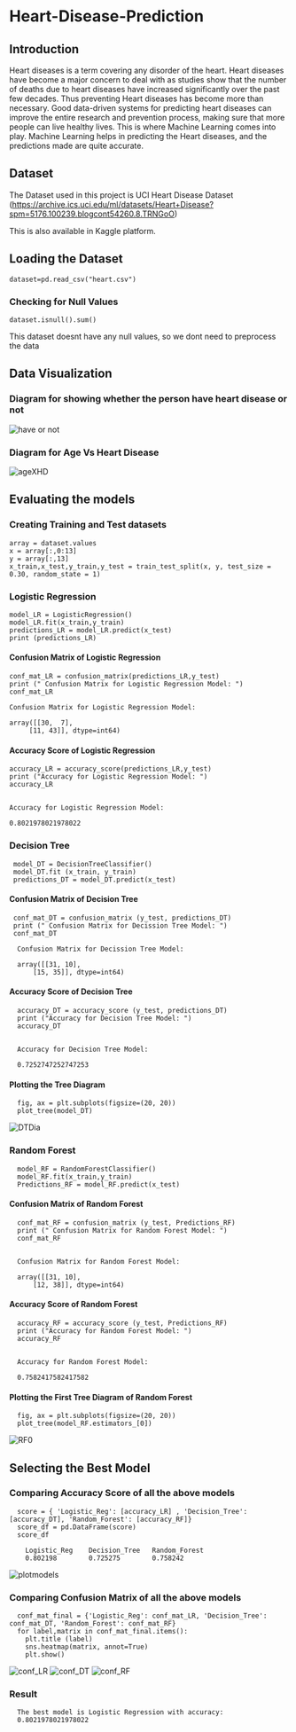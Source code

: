 # Heart-Disease-Prediction

## Introduction

Heart diseases is a term covering any disorder of the heart. Heart diseases have become a major concern to deal with as studies show that the number of deaths due to heart diseases have increased significantly over the past few decades. Thus preventing Heart diseases has become more than necessary. Good data-driven systems for predicting heart diseases can improve the entire research and prevention process, making sure that more people can live healthy lives. This is where Machine Learning comes into play. Machine Learning helps in predicting the Heart diseases, and the predictions made are quite accurate.

## Dataset

The Dataset used in this project is UCI Heart Disease Dataset (https://archive.ics.uci.edu/ml/datasets/Heart+Disease?spm=5176.100239.blogcont54260.8.TRNGoO)

This is also available in Kaggle platform.

## Loading the Dataset

    dataset=pd.read_csv("heart.csv")
  
### Checking for Null Values

    dataset.isnull().sum()
  
This dataset doesnt have any null values, so we dont need to preprocess the data

## Data Visualization

### Diagram for showing whether the person have heart disease or not

![have or not](https://user-images.githubusercontent.com/46325271/141688058-4533c198-9331-450e-a32f-3f5dec98bda9.png)

### Diagram for Age Vs Heart Disease

![ageXHD](https://user-images.githubusercontent.com/46325271/141688076-796cc59a-486a-4d63-8c0a-1d25b2b6bb8b.png)

## Evaluating the models

### Creating Training and Test datasets

    array = dataset.values
    x = array[:,0:13]
    y = array[:,13]
    x_train,x_test,y_train,y_test = train_test_split(x, y, test_size = 0.30, random_state = 1)
  
### Logistic Regression

    model_LR = LogisticRegression()
    model_LR.fit(x_train,y_train)
    predictions_LR = model_LR.predict(x_test)
    print (predictions_LR)
  
#### Confusion Matrix of Logistic Regression

    conf_mat_LR = confusion_matrix(predictions_LR,y_test)
    print (" Confusion Matrix for Logistic Regression Model: ")
    conf_mat_LR
  
    Confusion Matrix for Logistic Regression Model: 
  
    array([[30,  7],
         [11, 43]], dtype=int64)
  
#### Accuracy Score of Logistic Regression

    accuracy_LR = accuracy_score(predictions_LR,y_test)
    print ("Accuracy for Logistic Regression Model: ")
    accuracy_LR
  
  
    Accuracy for Logistic Regression Model: 

    0.8021978021978022


### Decision Tree

     model_DT = DecisionTreeClassifier()
     model_DT.fit (x_train, y_train)
     predictions_DT = model_DT.predict(x_test)
  
  
#### Confusion Matrix of Decision Tree

     conf_mat_DT = confusion_matrix (y_test, predictions_DT) 
     print (" Confusion Matrix for Decission Tree Model: ")
     conf_mat_DT
  
      Confusion Matrix for Decission Tree Model: 

      array([[31, 10],
          [15, 35]], dtype=int64)
       
#### Accuracy Score of Decision Tree

      accuracy_DT = accuracy_score (y_test, predictions_DT)
      print ("Accuracy for Decision Tree Model: ")
      accuracy_DT
  
  
      Accuracy for Decision Tree Model: 

      0.7252747252747253
  

#### Plotting the Tree Diagram

      fig, ax = plt.subplots(figsize=(20, 20))
      plot_tree(model_DT)

![DTDia](https://user-images.githubusercontent.com/46325271/141688327-090107f5-bddb-4c28-99bb-8bcd32a2d722.png)

### Random Forest

      model_RF = RandomForestClassifier()
      model_RF.fit(x_train,y_train)
      Predictions_RF = model_RF.predict(x_test)
  
  
#### Confusion Matrix of Random Forest

      conf_mat_RF = confusion_matrix (y_test, Predictions_RF)
      print (" Confusion Matrix for Random Forest Model: ")
      conf_mat_RF
  
  
      Confusion Matrix for Random Forest Model: 

      array([[31, 10],
          [12, 38]], dtype=int64)
       
#### Accuracy Score of Random Forest

      accuracy_RF = accuracy_score (y_test, Predictions_RF)
      print ("Accuracy for Random Forest Model: ")
      accuracy_RF


      Accuracy for Random Forest Model: 

      0.7582417582417582
  
  
#### Plotting the First Tree Diagram of Random Forest

      fig, ax = plt.subplots(figsize=(20, 20))
      plot_tree(model_RF.estimators_[0])
  
  ![RF0](https://user-images.githubusercontent.com/46325271/141688470-2606c2cc-b9de-4c78-ad6a-886a821b7b54.png)
  
## Selecting the Best Model

### Comparing Accuracy Score of all the above models

      score = { 'Logistic_Reg': [accuracy_LR] , 'Decision_Tree': [accuracy_DT], 'Random_Forest': [accuracy_RF]}
      score_df = pd.DataFrame(score)
      score_df

        Logistic_Reg 	Decision_Tree 	Random_Forest
        0.802198 	    0.725275 	    0.758242
    
  ![plotmodels](https://user-images.githubusercontent.com/46325271/141688589-f5c2198b-ea71-4307-a939-489751dc4227.png)

### Comparing Confusion Matrix of all the above models

      conf_mat_final = {'Logistic_Reg': conf_mat_LR, 'Decision_Tree': conf_mat_DT, 'Random_Forest': conf_mat_RF}
      for label,matrix in conf_mat_final.items():
        plt.title (label)
        sns.heatmap(matrix, annot=True)
        plt.show()
    
    
  ![conf_LR](https://user-images.githubusercontent.com/46325271/141688643-85b8b46f-ba04-472d-bb5e-c21a46992a51.png)
  ![conf_DT](https://user-images.githubusercontent.com/46325271/141688649-c8c4c423-1db9-4f41-b22c-d4b2b286dc78.png)
  ![conf_RF](https://user-images.githubusercontent.com/46325271/141688655-d9844afe-39b1-4b6f-95a9-0bf88a234a1a.png)


### Result

      The best model is Logistic Regression with accuracy: 
      0.8021978021978022



